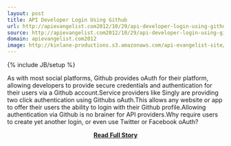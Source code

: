```yaml
---
layout: post
title: API Developer Login Using Github
url: http://apievangelist.com2012/10/29/api-developer-login-using-github/
source: http://apievangelist.com2012/10/29/api-developer-login-using-github/
domain: apievangelist.com2012
image: http://kinlane-productions.s3.amazonaws.com/api-evangelist-site/blog/github-logo-basic.png
---
```

{% include JB/setup %}<p>As with most social platforms, Github provides oAuth for their platform, allowing developers to provide secure credentials and authentication for their users via a Github account.Service providers like Singly are providing two click authentication using Githubs oAuth.This allows any website or app to offer their users the ability to login with their Github profile.Allowing authentication via Github is no brainer for API providers.Why require users to create yet another login, or even use Twitter or Facebook oAuth?</p>
<center><p><a href="http://apievangelist.com2012/10/29/api-developer-login-using-github/" style='padding:25px; font-sze:18px; font-weight: bold;'>Read Full Story</a></p></center>
